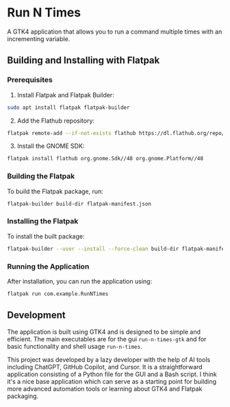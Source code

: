 # Run N Times

A GTK4 application that allows you to run a command multiple times with an incrementing variable.

## Building and Installing with Flatpak

### Prerequisites

1. Install Flatpak and Flatpak Builder:
```bash
sudo apt install flatpak flatpak-builder
```

2. Add the Flathub repository:
```bash
flatpak remote-add --if-not-exists flathub https://dl.flathub.org/repo/flathub.flatpakrepo
```

3. Install the GNOME SDK:
```bash
flatpak install flathub org.gnome.Sdk//48 org.gnome.Platform//48
```

### Building the Flatpak

To build the Flatpak package, run:
```bash
flatpak-builder build-dir flatpak-manifest.json
```

### Installing the Flatpak

To install the built package:
```bash
flatpak-builder --user --install --force-clean build-dir flatpak-manifest.json
```

### Running the Application

After installation, you can run the application using:
```bash
flatpak run com.example.RunNTimes
```

## Development

The application is built using GTK4 and is designed to be simple and efficient. The main executables are for the gui `run-n-times-gtk` and for basic functionality and shell usage `run-n-times`.

This project was developed by a lazy developer with the help of AI tools including ChatGPT, GitHub Copilot, and Cursor. It is a straightforward application consisting of a Python file for the GUI and a Bash script. I think it's a nice base application which can serve as a starting point for building more advanced automation tools or learning about GTK4 and Flatpak packaging.
